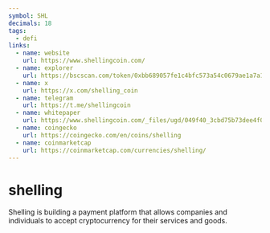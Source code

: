 ```yaml
---
symbol: SHL
decimals: 18
tags:
  - defi
links:
  - name: website
    url: https://www.shellingcoin.com/
  - name: explorer
    url: https://bscscan.com/token/0xbb689057fe1c4bfc573a54c0679ae1a7a1982f26
  - name: x
    url: https://x.com/shelling_coin
  - name: telegram
    url: https://t.me/shellingcoin
  - name: whitepaper
    url: https://www.shellingcoin.com/_files/ugd/049f40_3cbd75b73dee4f0e82327ad820ce1721.pdf
  - name: coingecko
    url: https://coingecko.com/en/coins/shelling
  - name: coinmarketcap
    url: https://coinmarketcap.com/currencies/shelling/
---
```


# shelling

Shelling is building a payment platform that allows companies and individuals to accept cryptocurrency for their services and goods.
